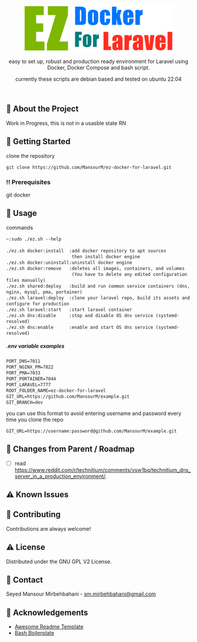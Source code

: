 <div align="center">
<img src="image/ez-docker-for-laravel.png" alt="logo" width="412" height="128" />
  <!--<h1>EZ Docker For Laravel</h1>-->
  <p>easy to set up, robust and production ready environment for Laravel using Docker, Docker Compose and bash script.</p>
  <p>currently these scripts are debian based and tested on ubuntu 22.04</p>
</div>

<br />

<!-- About the Project -->

## :star2: About the Project
Work in Progress, this is not in a usasble state RN


<!-- Getting Started -->

## :toolbox: Getting Started

clone the repository
```cli 
git clone https://github.com/MansourM/ez-docker-for-laravel.git
```


<!-- Prerequisites -->
### :bangbang: Prerequisites

git
docker


<!-- Usage -->

## :eyes: Usage

commands
```cli
~:sudo ./ez.sh --help

./ez.sh docker:install  :add docker repository to apt sources
                         then install docker engine
./ez.sh docker:uninstall:uninstall docker engine
./ez.sh docker:remove   :deletes all images, containers, and volumes
                         (You have to delete any edited configuration files manually)
./ez.sh shared:deploy   :build and run common service containers (dns, nginx, mysql, pma, portainer)
./ez.sh laravel:deploy  :clone your laravel repo, build its assets and configure for production
./ez.sh laravel:start   :start laravel container
./ez.sh dns:disable     :stop and disable OS dns service (systemd-resolved)
./ez.sh dns:enable      :enable and start OS dns service (systemd-resolved)
```

##### .env variable examples
```env
PORT_DNS=7011
PORT_NGINX_PM=7022
PORT_PMA=7033
PORT_PORTAINER=7044
PORT_LARAVEL=7777
ROOT_FOLDER_NAME=ez-docker-for-laravel
GIT_URL=https://github.com/MansourM/example.git
GIT_BRANCH=dev
```
you can use this format to avoid entering username and password every time you clone the repo
```env
GIT_URL=https://username:password@github.com/MansourM/example.git
```

<!-- Roadmap -->

## :compass: Changes from Parent / Roadmap

* [ ] read https://www.reddit.com/r/technitium/comments/vsw1bq/technitium_dns_server_in_a_production_environment/.


<!-- Known Issues -->

## :warning: Known Issues



<!-- Contributing -->

## :wave: Contributing

Contributions are always welcome!

<!-- License -->

## :warning: License

Distributed under the GNU GPL V2 License.


<!-- Contact -->

## :handshake: Contact

Seyed Mansour Mirbehbahani - sm.mirbehbahani@gmail.com

<!-- Acknowledgments -->

## :gem: Acknowledgements

- [Awesome Readme Template](https://github.com/Louis3797/awesome-readme-template)
- [Bash Boilerplate](https://github.com/xwmx/bash-boilerplate)
